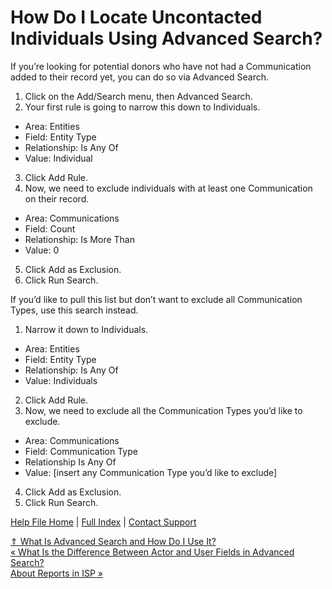  How Do I Locate Uncontacted Individuals Using Advanced Search?
==========

If you’re looking for potential donors who have not had a Communication added to their record yet, you can do so via Advanced Search.

1. Click on the Add/Search menu, then Advanced Search.  
2. Your first rule is going to narrow this down to Individuals.

* Area: Entities
* Field: Entity Type
* Relationship: Is Any Of
* Value: Individual

3. Click Add Rule.  
4. Now, we need to exclude individuals with at least one Communication on their record.

* Area: Communications
* Field: Count
* Relationship: Is More Than
* Value: 0

5. Click Add as Exclusion.  
6. Click Run Search.

If you’d like to pull this list but don’t want to exclude all Communication Types, use this search instead.

1. Narrow it down to Individuals.

* Area: Entities
* Field: Entity Type
* Relationship: Is Any Of
* Value: Individuals

2. Click Add Rule.  
3. Now, we need to exclude all the Communication Types you’d like to exclude.

* Area: Communications
* Field: Communication Type
* Relationship Is Any Of
* Value: [insert any Communication Type you’d like to exclude]

4. Click Add as Exclusion.  
5. Click Run Search.

[Help File Home](/help/) | [Full Index](/Help-File-Directory/) | [Contact Support](mailto:support@ISPolitical.com)

[⇑ What Is Advanced Search and How Do I Use It?](/What-Is-Advanced-Search-and-How-Do-I-Use-It)  
[« What Is the Difference Between Actor and User Fields in Advanced Search?](/Difference-Between-Actor-and-User-Fields-in-Advanced-Search)  
[About Reports in ISP »](/About-Reports-in-ISP)